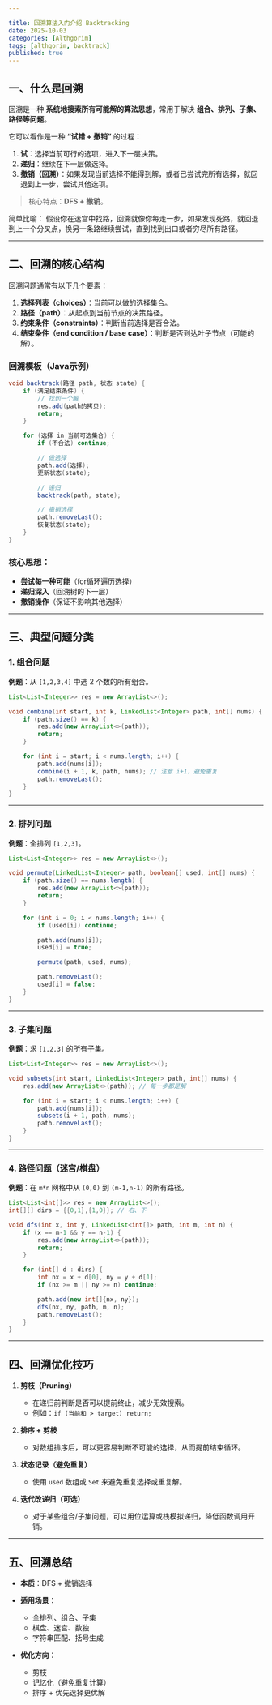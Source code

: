 ```yaml
---

title: 回溯算法入门介绍 Backtracking
date: 2025-10-03
categories: [Althgorim]
tags: [althgorim, backtrack]
published: true
---
```



## 一、什么是回溯

回溯是一种 **系统地搜索所有可能解的算法思想**，常用于解决 **组合、排列、子集、路径等问题**。

它可以看作是一种 **“试错 + 撤销”** 的过程：

1. **试**：选择当前可行的选项，进入下一层决策。
2. **递归**：继续在下一层做选择。
3. **撤销（回溯）**：如果发现当前选择不能得到解，或者已尝试完所有选择，就回退到上一步，尝试其他选项。

> 核心特点：**DFS + 撤销**。

简单比喻：
假设你在迷宫中找路，回溯就像你每走一步，如果发现死路，就回退到上一个分叉点，换另一条路继续尝试，直到找到出口或者穷尽所有路径。

---

## 二、回溯的核心结构

回溯问题通常有以下几个要素：

1. **选择列表（choices）**：当前可以做的选择集合。
2. **路径（path）**：从起点到当前节点的决策路径。
3. **约束条件（constraints）**：判断当前选择是否合法。
4. **结束条件（end condition / base case）**：判断是否到达叶子节点（可能的解）。

### 回溯模板（Java示例）

```java
void backtrack(路径 path, 状态 state) {
    if (满足结束条件) {
        // 找到一个解
        res.add(path的拷贝);
        return;
    }

    for (选择 in 当前可选集合) {
        if (不合法) continue;

        // 做选择
        path.add(选择);
        更新状态(state);

        // 递归
        backtrack(path, state);

        // 撤销选择
        path.removeLast();
        恢复状态(state);
    }
}
```

### 核心思想：

* **尝试每一种可能**（for循环遍历选择）
* **递归深入**（回溯树的下一层）
* **撤销操作**（保证不影响其他选择）

---

## 三、典型问题分类

### 1. 组合问题

**例题**：从 `[1,2,3,4]` 中选 2 个数的所有组合。

```java
List<List<Integer>> res = new ArrayList<>();

void combine(int start, int k, LinkedList<Integer> path, int[] nums) {
    if (path.size() == k) {
        res.add(new ArrayList<>(path));
        return;
    }

    for (int i = start; i < nums.length; i++) {
        path.add(nums[i]);
        combine(i + 1, k, path, nums); // 注意 i+1，避免重复
        path.removeLast();
    }
}
```

---

### 2. 排列问题

**例题**：全排列 `[1,2,3]`。

```java
List<List<Integer>> res = new ArrayList<>();

void permute(LinkedList<Integer> path, boolean[] used, int[] nums) {
    if (path.size() == nums.length) {
        res.add(new ArrayList<>(path));
        return;
    }

    for (int i = 0; i < nums.length; i++) {
        if (used[i]) continue;

        path.add(nums[i]);
        used[i] = true;

        permute(path, used, nums);

        path.removeLast();
        used[i] = false;
    }
}
```

---

### 3. 子集问题

**例题**：求 `[1,2,3]` 的所有子集。

```java
List<List<Integer>> res = new ArrayList<>();

void subsets(int start, LinkedList<Integer> path, int[] nums) {
    res.add(new ArrayList<>(path)); // 每一步都是解

    for (int i = start; i < nums.length; i++) {
        path.add(nums[i]);
        subsets(i + 1, path, nums);
        path.removeLast();
    }
}
```

---

### 4. 路径问题（迷宫/棋盘）

**例题**：在 `m*n` 网格中从 `(0,0)` 到 `(m-1,n-1)` 的所有路径。

```java
List<List<int[]>> res = new ArrayList<>();
int[][] dirs = {{0,1},{1,0}}; // 右、下

void dfs(int x, int y, LinkedList<int[]> path, int m, int n) {
    if (x == m-1 && y == n-1) {
        res.add(new ArrayList<>(path));
        return;
    }

    for (int[] d : dirs) {
        int nx = x + d[0], ny = y + d[1];
        if (nx >= m || ny >= n) continue;

        path.add(new int[]{nx, ny});
        dfs(nx, ny, path, m, n);
        path.removeLast();
    }
}
```

---

## 四、回溯优化技巧

1. **剪枝（Pruning）**

   * 在递归前判断是否可以提前终止，减少无效搜索。
   * 例如：`if (当前和 > target) return;`

2. **排序 + 剪枝**

   * 对数组排序后，可以更容易判断不可能的选择，从而提前结束循环。

3. **状态记录（避免重复）**

   * 使用 `used` 数组或 `Set` 来避免重复选择或重复解。

4. **迭代改递归（可选）**

   * 对于某些组合/子集问题，可以用位运算或栈模拟递归，降低函数调用开销。

---

## 五、回溯总结

* **本质**：DFS + 撤销选择
* **适用场景**：

  * 全排列、组合、子集
  * 棋盘、迷宫、数独
  * 字符串匹配、括号生成
* **优化方向**：

  * 剪枝
  * 记忆化（避免重复计算）
  * 排序 + 优先选择更优解


